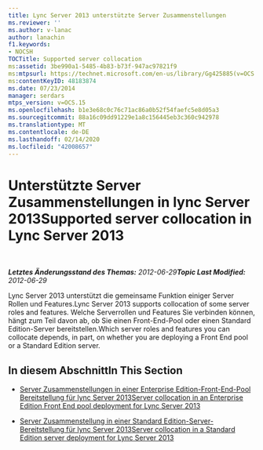 ```yaml
---
title: Lync Server 2013 unterstützte Server Zusammenstellungen
ms.reviewer: ''
ms.author: v-lanac
author: lanachin
f1.keywords:
- NOCSH
TOCTitle: Supported server collocation
ms:assetid: 3be990a1-5485-4b83-b73f-947ac97821f9
ms:mtpsurl: https://technet.microsoft.com/en-us/library/Gg425885(v=OCS.15)
ms:contentKeyID: 48183874
ms.date: 07/23/2014
manager: serdars
mtps_version: v=OCS.15
ms.openlocfilehash: b1e3e68c0c76c71ac86a0b52f54faefc5e8d05a3
ms.sourcegitcommit: 88a16c09dd91229e1a8c156445eb3c360c942978
ms.translationtype: MT
ms.contentlocale: de-DE
ms.lasthandoff: 02/14/2020
ms.locfileid: "42008657"
---
```

<div data-xmlns="http://www.w3.org/1999/xhtml">

<div class="topic" data-xmlns="http://www.w3.org/1999/xhtml" data-msxsl="urn:schemas-microsoft-com:xslt" data-cs="http://msdn.microsoft.com/">

<div data-asp="http://msdn2.microsoft.com/asp">

# <a name="supported-server-collocation-in-lync-server-2013"></a><span data-ttu-id="156dc-102">Unterstützte Server Zusammenstellungen in lync Server 2013</span><span class="sxs-lookup"><span data-stu-id="156dc-102">Supported server collocation in Lync Server 2013</span></span>

</div>

<div id="mainSection">

<div id="mainBody">

<span> </span>

<span data-ttu-id="156dc-103">_**Letztes Änderungsstand des Themas:** 2012-06-29_</span><span class="sxs-lookup"><span data-stu-id="156dc-103">_**Topic Last Modified:** 2012-06-29_</span></span>

<span data-ttu-id="156dc-104">Lync Server 2013 unterstützt die gemeinsame Funktion einiger Server Rollen und Features.</span><span class="sxs-lookup"><span data-stu-id="156dc-104">Lync Server 2013 supports collocation of some server roles and features.</span></span> <span data-ttu-id="156dc-105">Welche Serverrollen und Features Sie verbinden können, hängt zum Teil davon ab, ob Sie einen Front-End-Pool oder einen Standard Edition-Server bereitstellen.</span><span class="sxs-lookup"><span data-stu-id="156dc-105">Which server roles and features you can collocate depends, in part, on whether you are deploying a Front End pool or a Standard Edition server.</span></span>

<div>

## <a name="in-this-section"></a><span data-ttu-id="156dc-106">In diesem Abschnitt</span><span class="sxs-lookup"><span data-stu-id="156dc-106">In This Section</span></span>

  - [<span data-ttu-id="156dc-107">Server Zusammenstellungen in einer Enterprise Edition-Front-End-Pool Bereitstellung für lync Server 2013</span><span class="sxs-lookup"><span data-stu-id="156dc-107">Server collocation in an Enterprise Edition Front End pool deployment for Lync Server 2013</span></span>](lync-server-2013-server-collocation-in-an-enterprise-edition-front-end-pool-deployment.md)

  - [<span data-ttu-id="156dc-108">Server Zusammenstellung in einer Standard Edition-Server-Bereitstellung für lync Server 2013</span><span class="sxs-lookup"><span data-stu-id="156dc-108">Server collocation in a Standard Edition server deployment for Lync Server 2013</span></span>](lync-server-2013-server-collocation-in-a-standard-edition-server-deployment.md)

</div>

</div>

<span> </span>

</div>

</div>

</div>

